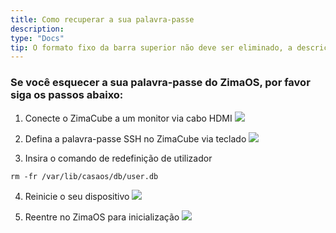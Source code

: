```yaml
---
title: Como recuperar a sua palavra-passe
description: 
type: "Docs"
tip: O formato fixo da barra superior não deve ser eliminado, a descrição é para o artigo, se não preenchido, será capturada a primeira parte do texto
---
```

### Se você esquecer a sua palavra-passe do ZimaOS, por favor siga os passos abaixo:
1. Conecte o ZimaCube a um monitor via cabo HDMI
![](https://manage.icewhale.io/api/static/docs/1728367816858_1.1.jpeg)

2. Defina a palavra-passe SSH no ZimaCube via teclado
![](https://manage.icewhale.io/api/static/docs/1728367843555_1.2.png)

3. Insira o comando de redefinição de utilizador
```
rm -fr /var/lib/casaos/db/user.db
```

4. Reinicie o seu dispositivo
![](https://manage.icewhale.io/api/static/docs/1728367919089_1.3.png)

5. Reentre no ZimaOS para inicialização
![](https://manage.icewhale.io/api/static/docs/1728367926499_1.4.png)